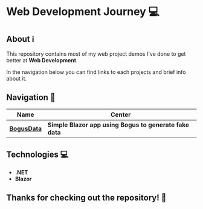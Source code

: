 # Web Development Journey 💻

## About ℹ️

This repository contains most of my web project demos I've done to get better at **Web Development**.

In the navigation below you can find links to each projects and brief info about it.

## Navigation 🧭

| Name |  Center  |
|------|----------|
| **[BogusData](https://github.com/viktorgkw/WebDev-Journey/tree/main/BogusData)** | **Simple Blazor app using Bogus to generate fake data** |

## Technologies 💻

- **.NET**
- **Blazor**

## Thanks for checking out the repository! 💚
